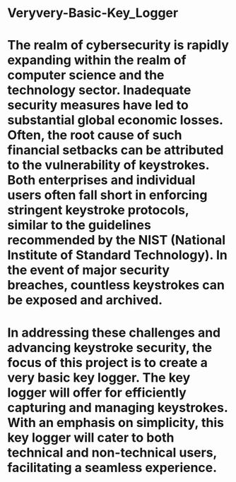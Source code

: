 # Veryvery-Basic-Key_Logger

# The realm of cybersecurity is rapidly expanding within the realm of computer science and the technology sector. Inadequate security measures have led to substantial global economic losses. Often, the root cause of such financial setbacks can be attributed to the vulnerability of keystrokes. Both enterprises and individual users often fall short in enforcing stringent keystroke protocols, similar to the guidelines recommended by the NIST (National Institute of Standard Technology). In the event of major security breaches, countless keystrokes can be exposed and archived.

# In addressing these challenges and advancing keystroke security, the focus of this project is to create a very basic key logger. The key logger will offer for efficiently capturing and managing keystrokes. With an emphasis on simplicity, this key logger will cater to both technical and non-technical users, facilitating a seamless experience.
